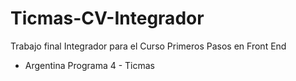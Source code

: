 # Ticmas-CV-Integrador

Trabajo final Integrador para el Curso Primeros Pasos en Front End
 - Argentina Programa 4  - Ticmas
